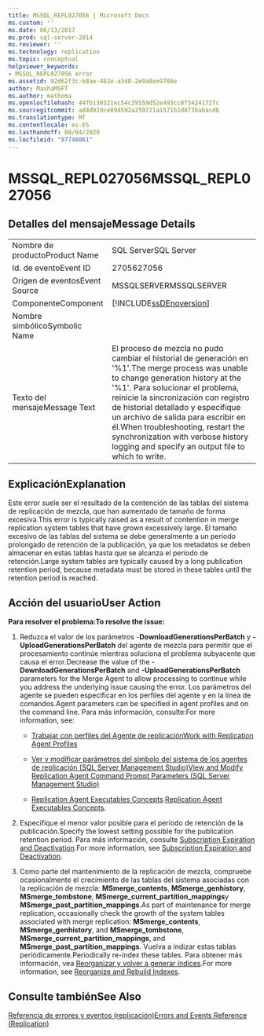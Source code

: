 ```yaml
---
title: MSSQL_REPL027056 | Microsoft Docs
ms.custom: ''
ms.date: 06/13/2017
ms.prod: sql-server-2014
ms.reviewer: ''
ms.technology: replication
ms.topic: conceptual
helpviewer_keywords:
- MSSQL_REPL027056 error
ms.assetid: 92d62f3c-b8ae-482e-a348-2e9a8ee9786e
author: MashaMSFT
ms.author: mathoma
ms.openlocfilehash: 44fb130321ec54c39559d52e493cc8f3424172fc
ms.sourcegitcommit: ad4d92dce894592a259721a1571b1d8736abacdb
ms.translationtype: MT
ms.contentlocale: es-ES
ms.lasthandoff: 08/04/2020
ms.locfileid: "87748061"
---
```

# <a name="mssql_repl027056"></a><span data-ttu-id="7d45f-102">MSSQL_REPL027056</span><span class="sxs-lookup"><span data-stu-id="7d45f-102">MSSQL_REPL027056</span></span>
    
## <a name="message-details"></a><span data-ttu-id="7d45f-103">Detalles del mensaje</span><span class="sxs-lookup"><span data-stu-id="7d45f-103">Message Details</span></span>  
  
|||  
|-|-|  
|<span data-ttu-id="7d45f-104">Nombre de producto</span><span class="sxs-lookup"><span data-stu-id="7d45f-104">Product Name</span></span>|<span data-ttu-id="7d45f-105">SQL Server</span><span class="sxs-lookup"><span data-stu-id="7d45f-105">SQL Server</span></span>|  
|<span data-ttu-id="7d45f-106">Id. de evento</span><span class="sxs-lookup"><span data-stu-id="7d45f-106">Event ID</span></span>|<span data-ttu-id="7d45f-107">27056</span><span class="sxs-lookup"><span data-stu-id="7d45f-107">27056</span></span>|  
|<span data-ttu-id="7d45f-108">Origen de eventos</span><span class="sxs-lookup"><span data-stu-id="7d45f-108">Event Source</span></span>|<span data-ttu-id="7d45f-109">MSSQLSERVER</span><span class="sxs-lookup"><span data-stu-id="7d45f-109">MSSQLSERVER</span></span>|  
|<span data-ttu-id="7d45f-110">Componente</span><span class="sxs-lookup"><span data-stu-id="7d45f-110">Component</span></span>|[!INCLUDE[ssDEnoversion](../../includes/ssdenoversion-md.md)]|  
|<span data-ttu-id="7d45f-111">Nombre simbólico</span><span class="sxs-lookup"><span data-stu-id="7d45f-111">Symbolic Name</span></span>||  
|<span data-ttu-id="7d45f-112">Texto del mensaje</span><span class="sxs-lookup"><span data-stu-id="7d45f-112">Message Text</span></span>|<span data-ttu-id="7d45f-113">El proceso de mezcla no pudo cambiar el historial de generación en '%1'.</span><span class="sxs-lookup"><span data-stu-id="7d45f-113">The merge process was unable to change generation history at the '%1'.</span></span> <span data-ttu-id="7d45f-114">Para solucionar el problema, reinicie la sincronización con registro de historial detallado y especifique un archivo de salida para escribir en él.</span><span class="sxs-lookup"><span data-stu-id="7d45f-114">When troubleshooting, restart the synchronization with verbose history logging and specify an output file to which to write.</span></span>|  
  
## <a name="explanation"></a><span data-ttu-id="7d45f-115">Explicación</span><span class="sxs-lookup"><span data-stu-id="7d45f-115">Explanation</span></span>  
 <span data-ttu-id="7d45f-116">Este error suele ser el resultado de la contención de las tablas del sistema de replicación de mezcla, que han aumentado de tamaño de forma excesiva.</span><span class="sxs-lookup"><span data-stu-id="7d45f-116">This error is typically raised as a result of contention in merge replication system tables that have grown excessively large.</span></span> <span data-ttu-id="7d45f-117">El tamaño excesivo de las tablas del sistema se debe generalmente a un período prolongado de retención de la publicación, ya que los metadatos se deben almacenar en estas tablas hasta que se alcanza el período de retención.</span><span class="sxs-lookup"><span data-stu-id="7d45f-117">Large system tables are typically caused by a long publication retention period, because metadata must be stored in these tables until the retention period is reached.</span></span>  
  
## <a name="user-action"></a><span data-ttu-id="7d45f-118">Acción del usuario</span><span class="sxs-lookup"><span data-stu-id="7d45f-118">User Action</span></span>  
 <span data-ttu-id="7d45f-119">**Para resolver el problema:**</span><span class="sxs-lookup"><span data-stu-id="7d45f-119">**To resolve the issue:**</span></span>  
  
1.  <span data-ttu-id="7d45f-120">Reduzca el valor de los parámetros -**DownloadGenerationsPerBatch** y **-UploadGenerationsPerBatch** del agente de mezcla para permitir que el procesamiento continúe mientras soluciona el problema subyacente que causa el error.</span><span class="sxs-lookup"><span data-stu-id="7d45f-120">Decrease the value of the -**DownloadGenerationsPerBatch** and **-UploadGenerationsPerBatch** parameters for the Merge Agent to allow processing to continue while you address the underlying issue causing the error.</span></span> <span data-ttu-id="7d45f-121">Los parámetros del agente se pueden especificar en los perfiles del agente y en la línea de comandos.</span><span class="sxs-lookup"><span data-stu-id="7d45f-121">Agent parameters can be specified in agent profiles and on the command line.</span></span> <span data-ttu-id="7d45f-122">Para más información, consulte:</span><span class="sxs-lookup"><span data-stu-id="7d45f-122">For more information, see:</span></span>  
  
    -   [<span data-ttu-id="7d45f-123">Trabajar con perfiles del Agente de replicación</span><span class="sxs-lookup"><span data-stu-id="7d45f-123">Work with Replication Agent Profiles</span></span>](agents/replication-agent-profiles.md)  
  
    -   [<span data-ttu-id="7d45f-124">Ver y modificar parámetros del símbolo del sistema de los agentes de replicación &#40;SQL Server Management Studio&#41;</span><span class="sxs-lookup"><span data-stu-id="7d45f-124">View and Modify Replication Agent Command Prompt Parameters &#40;SQL Server Management Studio&#41;</span></span>](agents/view-and-modify-replication-agent-command-prompt-parameters.md)  
  
    -   <span data-ttu-id="7d45f-125">[Replication Agent Executables Concepts](concepts/replication-agent-executables-concepts.md).</span><span class="sxs-lookup"><span data-stu-id="7d45f-125">[Replication Agent Executables Concepts](concepts/replication-agent-executables-concepts.md).</span></span>  
  
2.  <span data-ttu-id="7d45f-126">Especifique el menor valor posible para el período de retención de la publicación.</span><span class="sxs-lookup"><span data-stu-id="7d45f-126">Specify the lowest setting possible for the publication retention period.</span></span> <span data-ttu-id="7d45f-127">Para más información, consulte [Subscription Expiration and Deactivation](subscription-expiration-and-deactivation.md).</span><span class="sxs-lookup"><span data-stu-id="7d45f-127">For more information, see [Subscription Expiration and Deactivation](subscription-expiration-and-deactivation.md).</span></span>  
  
3.  <span data-ttu-id="7d45f-128">Como parte del mantenimiento de la replicación de mezcla, compruebe ocasionalmente el crecimiento de las tablas del sistema asociadas con la replicación de mezcla: **MSmerge_contents**, **MSmerge_genhistory**, **MSmerge_tombstone**, **MSmerge_current_partition_mappings**y **MSmerge_past_partition_mappings**.</span><span class="sxs-lookup"><span data-stu-id="7d45f-128">As part of maintenance for merge replication, occasionally check the growth of the system tables associated with merge replication: **MSmerge_contents**, **MSmerge_genhistory**, and **MSmerge_tombstone**, **MSmerge_current_partition_mappings**, and **MSmerge_past_partition_mappings**.</span></span> <span data-ttu-id="7d45f-129">Vuelva a indizar estas tablas periódicamente.</span><span class="sxs-lookup"><span data-stu-id="7d45f-129">Periodically re-index these tables.</span></span> <span data-ttu-id="7d45f-130">Para obtener más información, vea [Reorganizar y volver a generar índices](../indexes/indexes.md).</span><span class="sxs-lookup"><span data-stu-id="7d45f-130">For more information, see [Reorganize and Rebuild Indexes](../indexes/indexes.md).</span></span>  
  
## <a name="see-also"></a><span data-ttu-id="7d45f-131">Consulte también</span><span class="sxs-lookup"><span data-stu-id="7d45f-131">See Also</span></span>  
 [<span data-ttu-id="7d45f-132">Referencia de errores y eventos &#40;replicación&#41;</span><span class="sxs-lookup"><span data-stu-id="7d45f-132">Errors and Events Reference &#40;Replication&#41;</span></span>](errors-and-events-reference-replication.md)  
  
  
